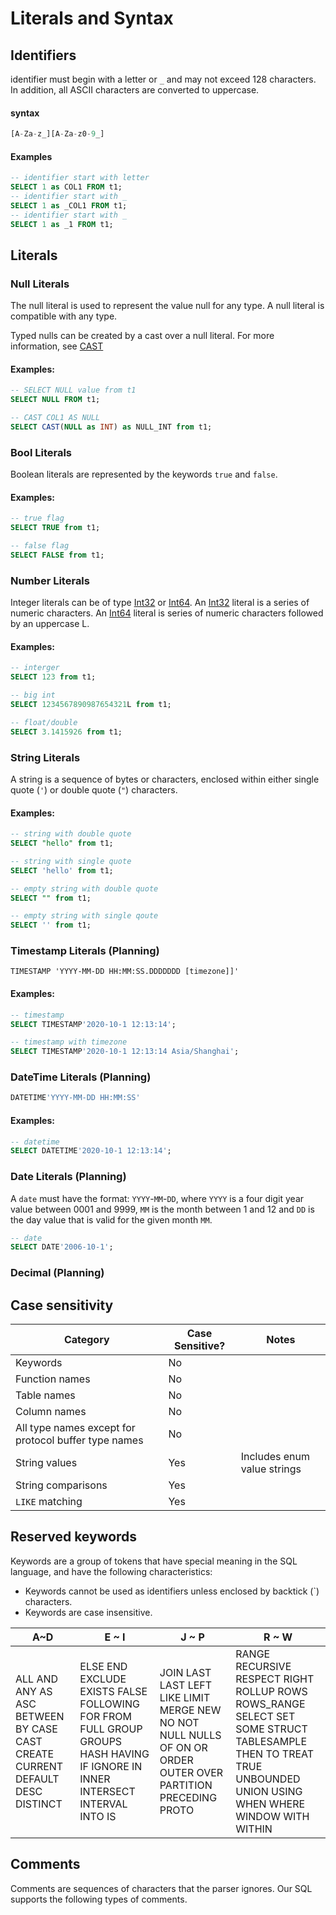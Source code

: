 # Literals and Syntax

## Identifiers

identifier must begin with a letter or `_` and may not exceed 128 characters. In addition, all ASCII characters are converted to uppercase.

#### syntax

```SQL
[A-Za-z_][A-Za-z0-9_]
```

#### Examples

```SQL
-- identifier start with letter
SELECT 1 as COL1 FROM t1;
-- identifier start with _
SELECT 1 as _COL1 FROM t1;
-- identifier start with _
SELECT 1 as _1 FROM t1;
```

## Literals

### Null Literals

The null literal is used to represent the value null for any type. A null literal is compatible with any type.

Typed nulls can be created by a cast over a null literal. For more information, see [CAST](./Query.md)

#### Examples:

```SQL
-- SELECT NULL value from t1
SELECT NULL FROM t1;

-- CAST COL1 AS NULL
SELECT CAST(NULL as INT) as NULL_INT from t1;
```



### Bool Literals

Boolean literals are represented by the keywords `true` and `false`.

#### Examples:

```SQL
-- true flag
SELECT TRUE from t1;

-- false flag
SELECT FALSE from t1;
```



### Number Literals

Integer literals can be of type [Int32](https://docs.microsoft.com/en-us/dotnet/api/system.int32) or [Int64](https://docs.microsoft.com/en-us/dotnet/api/system.int64). An [Int32](https://docs.microsoft.com/en-us/dotnet/api/system.int32) literal is a series of numeric characters. An [Int64](https://docs.microsoft.com/en-us/dotnet/api/system.int64) literal is series of numeric characters followed by an uppercase L.

#### Examples:

```SQL
-- interger
SELECT 123 from t1;

-- big int
SELECT 1234567890987654321L from t1;

-- float/double
SELECT 3.1415926 from t1;
```



### String Literals

A string is a sequence of bytes or characters, enclosed within either single quote (`'`) or double quote (`"`) characters.

#### Examples:

```SQL
-- string with double quote
SELECT "hello" from t1;

-- string with single quote
SELECT 'hello' from t1;

-- empty string with double quote
SELECT "" from t1;

-- empty string with single qoute
SELECT '' from t1;


```



### Timestamp Literals (Planning)

```
TIMESTAMP 'YYYY-MM-DD HH:MM:SS.DDDDDDD [timezone]]'
```

#### Examples:

```SQL
-- timestamp 
SELECT TIMESTAMP'2020-10-1 12:13:14';

-- timestamp with timezone
SELECT TIMESTAMP'2020-10-1 12:13:14 Asia/Shanghai';
```



### DateTime Literals (Planning)

```SQL
DATETIME'YYYY-MM-DD HH:MM:SS'
```

#### Examples:

```SQL
-- datetime 
SELECT DATETIME'2020-10-1 12:13:14';

```



### Date Literals (Planning)

A `date` must have the format: `YYYY`-`MM`-`DD`, where `YYYY` is a four digit year value between 0001 and 9999, `MM` is the month between 1 and 12 and `DD` is the day value that is valid for the given month `MM`.

```SQL
-- date 
SELECT DATE'2006-10-1';
```



### Decimal (Planning)

## Case sensitivity

| Category                                             | Case Sensitive? | Notes                       |
| ---------------------------------------------------- | --------------- | --------------------------- |
| Keywords                                             | No              |                             |
| Function names                                       | No              |                             |
| Table names                                          | No              |                             |
| Column names                                         | No              |                             |
| All type names except for protocol buffer type names | No              |                             |
| String values                                        | Yes             | Includes enum value strings |
| String comparisons                                   | Yes             |                             |
| `LIKE` matching                                      | Yes             |                             |



## Reserved keywords

Keywords are a group of tokens that have special meaning in the SQL language, and have the following characteristics:

- Keywords cannot be used as identifiers unless enclosed by backtick (`) characters.
- Keywords are case insensitive.

| A~D                                                          | E ~ I                                                        | J ~ P                                                        | R ~ W                                                        |
| ------------------------------------------------------------ | ------------------------------------------------------------ | ------------------------------------------------------------ | ------------------------------------------------------------ |
| ALL AND ANY  AS ASC   BETWEEN BY CASE CAST   CREATE   CURRENT DEFAULT  DESC DISTINCT | ELSE END  EXCLUDE EXISTS  FALSE  FOLLOWING FOR FROM FULL GROUP GROUPS HASH HAVING IF IGNORE IN INNER INTERSECT INTERVAL INTO IS | JOIN LAST LAST LEFT LIKE LIMIT  MERGE  NEW NO NOT NULL NULLS OF ON OR ORDER OUTER OVER PARTITION PRECEDING PROTO | RANGE RECURSIVE RESPECT RIGHT ROLLUP ROWS ROWS_RANGE SELECT SET SOME STRUCT TABLESAMPLE THEN TO TREAT TRUE UNBOUNDED UNION  USING WHEN WHERE WINDOW WITH WITHIN |

## Comments

Comments are sequences of characters that the parser ignores. Our SQL supports the following types of comments.